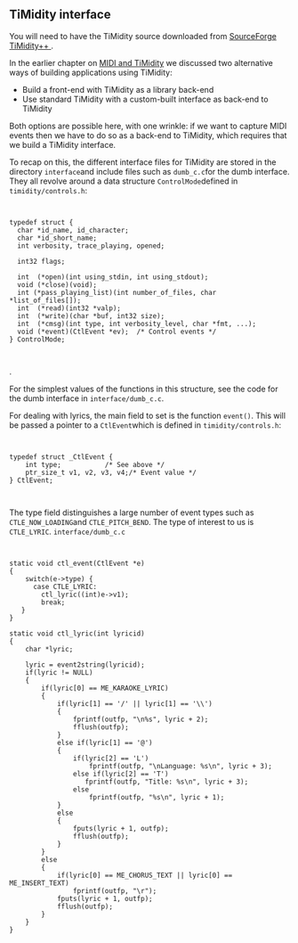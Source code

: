 
##  TiMidity interface 


You will need to have the TiMidity source downloaded
      from [
	SourceForge TiMidity++
      ](http://sourceforge.net/projects/timidity/?source=dlp) .


In the earlier chapter on [MIDI and TiMidity](../../MIDI/Timidity/) we discussed two alternative ways of building applications
      using TiMidity:

+ Build a front-end with TiMidity as a library back-end
+ Use standard TiMidity with a custom-built interface
	  as back-end to TiMidity




Both options are possible here, with one wrinkle: if we want to 
      capture MIDI events then we have to do so as a back-end to TiMidity, which
      requires that we build a TiMidity interface.


To recap on this,
      the different interface files for TiMidity are stored in the
      directory `interface`and include files such as `dumb_c.c`for the dumb interface. They all revolve
      around a data structure `ControlMode`defined in `timidity/controls.h`:

```

	
typedef struct {
  char *id_name, id_character;
  char *id_short_name;
  int verbosity, trace_playing, opened;

  int32 flags;

  int  (*open)(int using_stdin, int using_stdout);
  void (*close)(void);
  int (*pass_playing_list)(int number_of_files, char *list_of_files[]);
  int  (*read)(int32 *valp);
  int  (*write)(char *buf, int32 size);
  int  (*cmsg)(int type, int verbosity_level, char *fmt, ...);
  void (*event)(CtlEvent *ev);  /* Control events */
} ControlMode;
	
      
```


.


For the simplest values of the functions in this structure,
      see the code for the dumb interface in `interface/dumb_c.c`.


For dealing with lyrics, the main field to set is the 
      function `event()`. This will be passed a
      pointer to a `CtlEvent`which is
      defined in `timidity/controls.h`:

```

	
typedef struct _CtlEvent {
    int type;           /* See above */
    ptr_size_t v1, v2, v3, v4;/* Event value */
} CtlEvent;
	
      
```





The type field distinguishes a large number of event types
      such as `CTLE_NOW_LOADING`and `CTLE_PITCH_BEND`.
      The type of interest to us is `CTLE_LYRIC`.
 `interface/dumb_c.c`
```

	
static void ctl_event(CtlEvent *e)
{
    switch(e->type) {
      case CTLE_LYRIC:
        ctl_lyric((int)e->v1);
        break;
   }
}

static void ctl_lyric(int lyricid)
{
    char *lyric;

    lyric = event2string(lyricid);
    if(lyric != NULL)
    {
        if(lyric[0] == ME_KARAOKE_LYRIC)
        {
            if(lyric[1] == '/' || lyric[1] == '\\')
            {
                fprintf(outfp, "\n%s", lyric + 2);
                fflush(outfp);
            }
            else if(lyric[1] == '@')
            {
                if(lyric[2] == 'L')
                    fprintf(outfp, "\nLanguage: %s\n", lyric + 3);
                else if(lyric[2] == 'T')
                   fprintf(outfp, "Title: %s\n", lyric + 3);
                else
                    fprintf(outfp, "%s\n", lyric + 1);
            }
            else
            {
                fputs(lyric + 1, outfp);
                fflush(outfp);
            }
        }
        else
        {
            if(lyric[0] == ME_CHORUS_TEXT || lyric[0] == ME_INSERT_TEXT)
                fprintf(outfp, "\r");
            fputs(lyric + 1, outfp);
            fflush(outfp);
        }
    }
}
	
      
```



